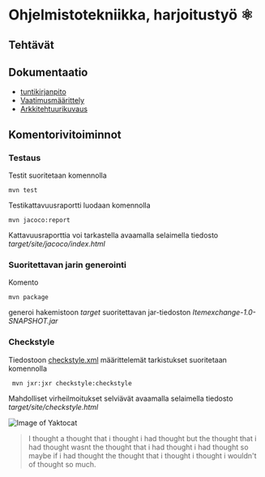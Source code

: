 # Ohjelmistotekniikka, harjoitustyö :atom_symbol:
## Tehtävät

## Dokumentaatio
* [tuntikirjanpito](https://github.com/kriskrok/ot_harjoitustyo/blob/master/dokumentaatio/tuntikirjanpito.md)
* [Vaatimusmäärittely](https://github.com/kriskrok/ot_harjoitustyo/blob/master/dokumentaatio/vaatimusmaarittely.md)
* [Arkkitehtuurikuvaus](https://github.com/kriskrok/ot_harjoitustyo/blob/master/dokumentaatio/arkkitehtuuri.md)

## Komentorivitoiminnot

### Testaus

Testit suoritetaan komennolla

```
mvn test
```

Testikattavuusraportti luodaan komennolla

```
mvn jacoco:report
```

Kattavuusraporttia voi tarkastella avaamalla selaimella tiedosto _target/site/jacoco/index.html_

### Suoritettavan jarin generointi

Komento

```
mvn package
```

generoi hakemistoon _target_ suoritettavan jar-tiedoston _Itemexchange-1.0-SNAPSHOT.jar_

### Checkstyle

Tiedostoon [checkstyle.xml](https://github.com/kriskrok/ot_harjoitustyo/blob/master/checkstyle.xml) määrittelemät tarkistukset suoritetaan komennolla

```
 mvn jxr:jxr checkstyle:checkstyle
```

Mahdolliset virheilmoitukset selviävät avaamalla selaimella tiedosto _target/site/checkstyle.html_

![Image of Yaktocat](https://octodex.github.com/images/yaktocat.png)

> I thought a thought that i thought i had thought but the thought that i had thought wasnt the thought that i had thought i had thought so maybe if i had thought the thought that i thought i thought i wouldn't of thought so much.
